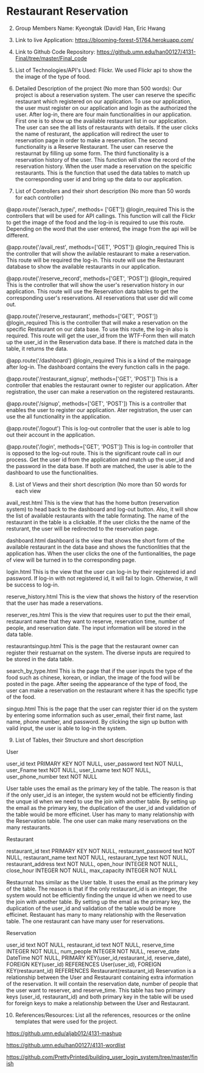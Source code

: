 # Restaurant Reservation 

2. Group Members Name: Kyeongtak (David) Han, Eric Hwang

3. Link to live Application: https://blooming-forest-51764.herokuapp.com/

4. Link to Github Code Repository: https://github.umn.edu/han00127/4131-Final/tree/master/Final_code

5. List of Technologies/API's Used: Flickr. We used Flickr api to show the the image of the type of food.

6. Detailed Description of the project (No more than 500 words): 
Our project is about a reservation system. The user can reserve the specific restaurant which registered on our application. To use our application, the user must register on our application and login as the authorized the user. 
After log-in, there are four main functionalities in our application. First one is to show up the available restaurant list in our application. The user can see the all lists of restaurants with details. If the user clicks the name of resturant, the application will redirect the user to reservation page in order to make a reservation. The second functionality is a Reserve Restaurant. The user can reserve the restaurnat by filling up some form. The third functionality is a reservation history of the user. This function will show the record of the reservation history. When the user made a reservation on the speicific restaurants. This is the function that used the data tables to match up the corresponding user id and bring up the data to our application.

7. List of Controllers and their short description (No more than 50 words for each controller)

@app.route('/serach_type/<type>', methods= ['GET'])
@login_required
This is the controllers that will be used for API callings. This function will call the Flickr to get the image of the food and the log-in is required to use this route.
Depending on the word that the user entered, the image from the api will be different.
  
@app.route('/avail_rest', methods=['GET', 'POST'])
@login_required
This is the controller that will show the avilable restaurant to make a reservation. This route will be required the log-in. This route will use the Restaurant database to show the available restaurants in our application.

@app.route('/reserve_record', methods=['GET', 'POST'])
@login_required
This is the controller that will show the user's reservation history in our application. This route will use the Reservation data tables to get the corresponding user's reservations. All reservations that user did will come out.

@app.route('/reserve_restaurant', methods=['GET', 'POST'])
@login_required
This is the controller that will make a reservation on the specific Restaurant on our data base. To use this route, the log-in also is required. This route will get the user_id from the WTF-Form then will match up the user_id in the Reservation data base. If there is matched data in the table, it returns the data.

@app.route('/dashboard')
@login_required
This is a kind of the mainpage after log-in. The dashboard contains the every function calls in the page.

@app.route('/restaurant_signup', methods=['GET', 'POST'])
This is a controller that enables the restaurant owner to register our application. After registration, the user can make a reservation on the registered restaurants.

@app.route('/signup', methods=['GET', 'POST'])
This is a controller that enables the user to register our application. Ater registration, the user can use the all functionality in the application.

@app.route('/logout') 
This is log-out controller that the user is able to log out their account in the application.

@app.route('/login', methods=['GET', 'POST'])
This is log-in controller that is opposed to the log-out route. This is the significant route call in our process. Get the user id from the application and match up the user_id and the password in the data base. If both are matched, the user is able to the dashboard to use the functionalities.

8. List of Views and their short description (No more than 50 words for each view

avail_rest.html
This is the view that has the home button (reservation system) to head back to the dashboard and log-out button. Also, it will show the list of available restaurants with the table formating. The name of the restaurant in the table is a clickable. If the user clicks the the name of the resturant, the user will be redirected to the reservation page.

dashboard.html
dashboard is the view that shows the short form of the available restaurant in the data base and shows the functionlities that the application has. When the user clicks the one of the funtionalities, the page of view will be turned in to the corresponding page.

login.html
This is the view that the user can log-in by their registered id and password. If log-in with not registered id, it will fail to login. Otherwise, it will be success to log-in.

reserve_history.html 
This is the view that shows the history of the reservtion that the user has made a reservations. 

reserver_res.html
This is the view that requires user to put the their email, restaurant name that they want to reserve, reservation time, number of people, and reservation date. The input information will be stored in the data table.

restaurantsingup.html
This is the page that the restaurant owner can register their restuarnat on the system. The diverse inputs are required to be stored in the data table. 

search_by_type.html 
This is the page that if the user inputs the type of the food such as chinese, korean, or indian, the image of the food will be posted in the page. After seeing the appearance of the type of food, the user can make a reservation on the restaurant where it has the specific type of the food.

singup.html 
This is the page that the user can register thier id on the system by entering some information such as user_email, their first name, last name, phone number, and password. By clicking the sign up button with valid input, the user is able to log-in the system. 

9. List of Tables, their Structure and short description

 User
 
 user_id text PRIMARY KEY NOT NULL, 
 user_password text NOT NULL, 
 user_Fname text NOT NULL,
 user_Lname text NOT NULL,
 user_phone_number text NOT NULL
 
 User table uses the email as the primary key of the table. The reason is that if the only user_id is an integer, the system would not be efficiently finding the unque id when we need to use the join with another table. By setting up the email as the primary key, the duplication of the user_id and validation of the table would be more efficinet. User has many to many relationship with the Reservation table. The one user can make many reservations on the many restaurants. 
 
 Restaurant
 
restaurant_id text PRIMARY KEY NOT NULL, 
restaurant_password text NOT NULL, 
restaurant_name text NOT NULL, 
restaurant_type text NOT NULL, 
restaurant_address text NOT NULL, 
open_hour INTEGER NOT NULL, 
close_hour INTEGER NOT NULL, 
max_capacity INTEGER NOT NULL

Restaurnat has similar as the User table. It uses the email as the primary key of the table. The reason is that if the only restaurant_id is an integer, the system would not be efficiently finding the unque id when we need to use the join with another table. By setting up the email as the primary key, the duplication of the user_id and validation of the table would be more efficinet. Restauant has many to many relationship with the Reservation table. The one restaurant can have many user for reservations.

Reservation

user_id text NOT NULL, 
restaurant_id text NOT NULL, 
reserve_time INTEGER NOT NULL, 
num_people INTEGER NOT NULL, 
reserve_date DateTime NOT NULL, 
PRIMARY KEY(user_id,restaurant_id, reserve_date), 
FOREIGN KEY(user_id) REFERENCES User(user_id), 
FOREIGN KEY(restaurant_id) REFERENCES Restaurant(restaurant_id)
Reservation is a relationship between the User and Restaurant containing extra information of the reservation. It will contain the reservation date, number of people that the user want to reserver, and reserve_time. This table has two primary keys (user_id, restaurant_id) and both primary key in the table will be used for foreign keys to make a relationship between the User and Restaurant.

10. References/Resources: List all the references, resources or the online templates that were used for the project.

https://github.umn.edu/aljab012/4131-mashup 

https://github.umn.edu/han00127/4131-wordlist

https://github.com/PrettyPrinted/building_user_login_system/tree/master/finish

